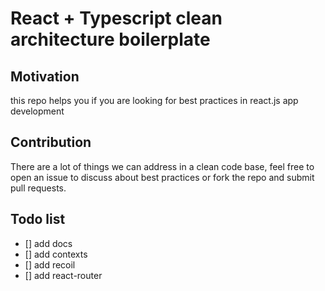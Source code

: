 # React + Typescript clean architecture boilerplate

## Motivation

this repo helps you if you are looking for best practices in react.js app
development

## Contribution

There are a lot of things we can address in a clean code base, feel free to open
an issue to discuss about best practices or fork the repo and submit pull
requests.

## Todo list

- [] add docs
- [] add contexts
- [] add recoil
- [] add react-router
